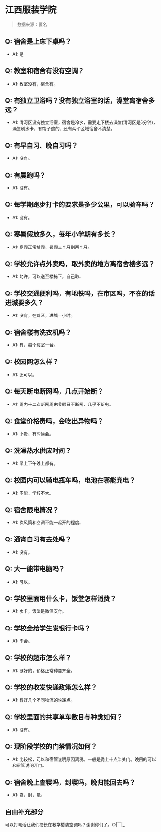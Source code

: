 # 江西服装学院

> 数据来源：匿名

## Q: 宿舍是上床下桌吗？

- A1: 是

## Q: 教室和宿舍有没有空调？

- A1: 教室没有，宿舍有。

## Q: 有独立卫浴吗？没有独立浴室的话，澡堂离宿舍多远？

- A1: 清河区没有独立浴室，宿舍是冷水，需要走下楼去澡堂(清河区是5分钟)，澡堂刷水卡，有帘子遮的。还有两个区域宿舍不清楚。

## Q: 有早自习、晚自习吗？

- A1: 没有。

## Q: 有晨跑吗？

- A1: 没有。

## Q: 每学期跑步打卡的要求是多少公里，可以骑车吗？

- A1: 没有。

## Q: 寒暑假放多久，每年小学期有多长？

- A1: 寒假正常放假，暑假三个月到两个月。

## Q: 学校允许点外卖吗，取外卖的地方离宿舍楼多远？

- A1: 允许，可以送至楼栋下，自己取。

## Q: 学校交通便利吗，有地铁吗，在市区吗，不在的话进城要多久？

- A1: 没有，在郊区，进城一小时。

## Q: 宿舍楼有洗衣机吗？

- A1: 有，每个寝室一台。

## Q: 校园网怎么样？

- A1: 还可以。

## Q: 每天断电断网吗，几点开始断？

- A1: 周内十二点断网周末节假日不断网，几乎不断电。

## Q: 食堂价格贵吗，会吃出异物吗？

- A1: 小贵，有时候会。

## Q: 洗澡热水供应时间？

- A1: 早上下午晚上都有。

## Q: 校园内可以骑电瓶车吗，电池在哪能充电？

- A1: 不能，学校不大。

## Q: 宿舍限电情况？

- A1: 吹风筒和空调不能一起开的程度。

## Q: 通宵自习有去处吗？

- A1: 没有。

## Q: 大一能带电脑吗？

- A1: 可以。

## Q: 学校里面用什么卡，饭堂怎样消费？

- A1: 水卡，饭堂是微信支付。

## Q: 学校会给学生发银行卡吗？

- A1: 不会。

## Q: 学校的超市怎么样？

- A1: 挺好的，价格正常种类齐全。

## Q: 学校的收发快递政策怎么样？

- A1: 有好几个不同物流的快递点。

## Q: 学校里面的共享单车数目与种类如何？

- A1: 没有。

## Q: 现阶段学校的门禁情况如何？

- A1: 比较松，可以和宿管说明原因离寝。一般是晚上十点半关门。晚回的可以和宿管说明开门。

## Q: 宿舍晚上查寝吗，封寝吗，晚归能回去吗？

- A1: 查，封，能。

## 自由补充部分

可以打电话让我们校长在教学楼装空调吗？谢谢你们了。○|￣|\_